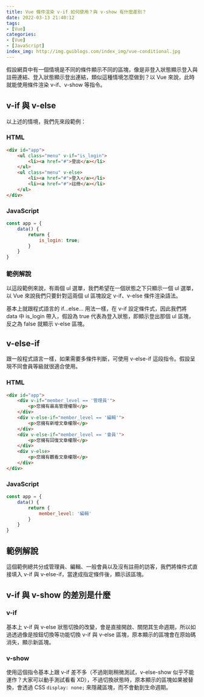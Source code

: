 ```yaml
---
title: Vue 條件渲染 v-if 如何使用？與 v-show 有什麼差別？
date: 2022-03-13 21:40:12
tags:
- [Vue]
categories:
- [Vue]
- [JavaScript]
index_img: http://img.guiblogs.com/index_img/vue-conditional.jpg
---
```


假設網頁中有一個情境是不同的條件顯示不同的區塊，像是非登入狀態顯示登入與註冊連結、登入狀態顯示登出連結，類似這種情境怎麼做到？以 Vue 來說，此時就能使用條件渲染 v-if、v-show 等指令。

<!-- more -->

## v-if 與 v-else

以上述的情境，我們先來段範例：

### HTML

``` HTML
<div id="app">
    <ul class="menu" v-if="is_login">
        <li><a href="#">登出</a></li>
    </ul>
    <ul class="menu" v-else>
        <li><a href="#">登入</a></li>
        <li><a href="#">註冊</a></li>
    </ul>
</div>
```

### JavaScript

``` JavaScript
const app = {
    data() {
        return {
            is_login: true;
        }
    }
}
```

### 範例解說

以這段範例來說，有兩個 ul 選單，我們希望在一個狀態之下只顯示一個 ul 選單，以 Vue 來說我們只要針對這兩個 ul 區塊設定 v-if、v-else 條件渲染語法。

基本上就跟程式語言的 if...else... 用法一樣，在 v-if 設定條件式，因此我們將 data 中 is_login 帶入，假設為 true 代表為登入狀態，即顯示登出那個 ul 區塊，反之為 false 就顯示 v-else 區塊。

## v-else-if

跟一般程式語言一樣，如果需要多條件判斷，可使用 v-else-if 這段指令。假設呈現不同會員等級就很適合使用。

### HTML

``` HTML
<div id="app">
    <div v-if="member_level == '管理員'">
        <p>您擁有最高管理權限</p>
    </div>
    <div v-else-if="member_level == '編輯'">
        <p>您擁有新增文章權限</p>
    </div>
    <div v-else-if="member_level == '會員'">
        <p>您擁有回復文章權限</p>
    </div>
    <div v-else>
        <p>您擁有觀看文章權限</p>
    </div>
</div>
```

### JavaScript

``` JavaScript
const app = {
    data() {
        return {
            member_level: '編輯'
        }
    }
}
```

## 範例解說

這個範例總共分成管理員、編輯、一般會員以及沒有註冊的訪客，我們將條件式直接填入 v-if 與 v-else-if，當達成指定條件後，顯示該區塊。

## v-if 與 v-show 的差別是什麼

### v-if

基本上 v-if 與 v-else 狀態切換的改變，會是直接開啟、關閉其生命週期，所以如過透過像是按鈕切換等功能切換 v-if 與 v-else 區塊，原本顯示的區塊會在原始碼消失，顯示新區塊。

### v-show

使用這個指令基本上跟 v-if 差不多（不過剛剛稍微測試，v-else-show 似乎不能運作？大家可以動手測試看看 XD），不過切換狀態時，原本顯示的區塊如果被替換，會透過 CSS `display: none;` 來隱藏區塊，而不會動到生命週期。